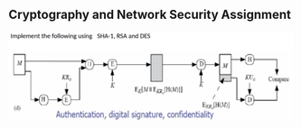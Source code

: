 ## Cryptography and Network Security Assignment
![Question](https://github.com/AkhilMenon007/CNS-Assignment/blob/master/CNS_ProgrammingAssignment/Question.PNG)
